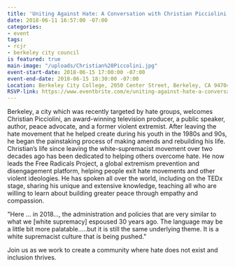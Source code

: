 ```yaml
---
title: 'Uniting Against Hate: A Conversation with Christian Picciolini'
date: 2018-06-11 16:57:00 -07:00
categories:
- event
tags:
- rcjr
- berkeley city council
is featured: true
main-image: "/uploads/Christian%20Piccolini.jpg"
event-start-date: 2018-06-15 17:00:00 -07:00
event-end-date: 2018-06-15 18:30:00 -07:00
Location: Berkeley City College, 2050 Center Street, Berkeley, CA 94704
RSVP-link: https://www.eventbrite.com/e/uniting-against-hate-a-conversation-with-christian-picciolini-tickets-46157561509
---
```


Berkeley, a city which was recently targeted by hate groups, welcomes Christian Picciolini, an award-winning television producer, a public speaker, author, peace advocate, and a former violent extremist. After leaving the hate movement that he helped create during his youth in the 1980s and 90s, he began the painstaking process of making amends and rebuilding his life. Christian’s life since leaving the white-supremacist movement over two decades ago has been dedicated to helping others overcome hate. He now leads the Free Radicals Project, a global extremism prevention and disengagement platform, helping people exit hate movements and other violent ideologies. He has spoken all over the world, including on the TEDx stage, sharing his unique and extensive knowledge, teaching all who are willing to learn about building greater peace through empathy and compassion. 

"Here ... in 2018..., the administration and policies that are very similar to what we [white supremacy] espoused 30 years ago. The language may be a little bit more palatable.....but it is still the same underlying theme. It is a white supremacist culture that is being pushed."

Join us as we work to create a community where hate does not exist and inclusion thrives.